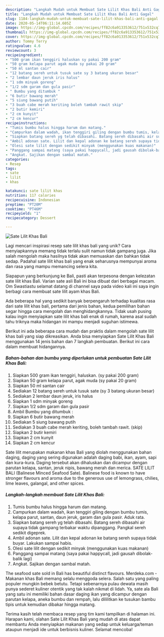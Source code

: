 ```yaml
---
description: "Langkah Mudah untuk Membuat Sate Lilit Khas Bali Anti Gagal"
title: "Langkah Mudah untuk Membuat Sate Lilit Khas Bali Anti Gagal"
slug: 1184-langkah-mudah-untuk-membuat-sate-lilit-khas-bali-anti-gagal
date: 2020-05-14T06:11:14.605Z
image: https://img-global.cpcdn.com/recipes/ff82c6a913353612/751x532cq70/sate-lilit-khas-bali-foto-resep-utama.jpg
thumbnail: https://img-global.cpcdn.com/recipes/ff82c6a913353612/751x532cq70/sate-lilit-khas-bali-foto-resep-utama.jpg
cover: https://img-global.cpcdn.com/recipes/ff82c6a913353612/751x532cq70/sate-lilit-khas-bali-foto-resep-utama.jpg
author: Tommy Terry
ratingvalue: 4.6
reviewcount: 3
recipeingredient:
- "500 gram ikan tenggiri haluskan sy pakai 200 gram"
- "50 gram kelapa parut agak muda sy pakai 20 gram"
- "50 ml santan cair"
- "12 batang sereh untuk tusuk sate sy 3 batang ukuran besar"
- "2 lembar daun jeruk iris halus"
- "1 sdm minyak goreng"
- "1/2 sdm garam dan gula pasir"
- " Bumbu yang ditumbuk "
- "6 butir bawang merah"
- "5 siung bawang putih"
- "3 buah cabe merah keriting boleh tambah rawit skip"
- "2 butir kemiri"
- "2 cm kunyit"
- "2 cm kencur"
recipeinstructions:
- "Tumis bumbu halus hingga harum dan matang."
- "Campurkan dalam wadah, ikan tenggiri giling dengan bumbu tumis, kelapa parut, santan, daun jeruk, garam dan gula pasir. Aduk rata."
- "Siapkan batang sereh yg telah dibasahi. Batang sereh dibasahi air supaya tidak gampang terbakar waktu dipanggang. Pangkal sereh sedikit digeprek."
- "Ambil adonan sate. Lilit dan kepal adonan ke batang sereh supaya tidak buyar. Lakukan sampai habis."
- "Olesi sate lilit dengan sedikit minyak (menggunakan kuas makanan)"
- "Panggang sampai matang (saya pakai happycall, jadi gausah dibolak-balik lagi)"
- "Angkat. Sajikan dengan sambal matah."
categories:
- Resep
tags:
- sate
- lilit
- khas

katakunci: sate lilit khas 
nutrition: 117 calories
recipecuisine: Indonesian
preptime: "PT20M"
cooktime: "PT46M"
recipeyield: "1"
recipecategory: Dessert

---
```



![Sate Lilit Khas Bali](https://img-global.cpcdn.com/recipes/ff82c6a913353612/751x532cq70/sate-lilit-khas-bali-foto-resep-utama.jpg)

Lagi mencari inspirasi resep sate lilit khas bali yang unik? Cara menyiapkannya memang tidak terlalu sulit namun tidak gampang juga. Jika salah mengolah maka hasilnya tidak akan memuaskan dan bahkan tidak sedap. Padahal sate lilit khas bali yang enak seharusnya mempunyai aroma dan rasa yang mampu memancing selera kita.

Siapapun yang berkunjung ke Bali, pasti akan terpesona dengan kelezatan sate lilit khas Bali. Varian sate asli Bali ini bisa dibuat dari berbagai macam. Om Swastiastu selamat datang di channel saya pada video kali ini saya ingin berbagi cara membuat sate lilit ayam khas Bali.

Ada beberapa hal yang sedikit banyak berpengaruh terhadap kualitas rasa dari sate lilit khas bali, pertama dari jenis bahan, kedua pemilihan bahan segar hingga cara mengolah dan menghidangkannya. Tidak usah pusing kalau ingin menyiapkan sate lilit khas bali enak di rumah, karena asal sudah tahu triknya maka hidangan ini mampu menjadi suguhan istimewa.


Berikut ini ada beberapa cara mudah dan praktis dalam mengolah sate lilit khas bali yang siap dikreasikan. Anda bisa menyiapkan Sate Lilit Khas Bali menggunakan 14 jenis bahan dan 7 langkah pembuatan. Berikut ini cara dalam membuat hidangannya.

<!--inarticleads1-->

##### Bahan-bahan dan bumbu yang diperlukan untuk pembuatan Sate Lilit Khas Bali:

1. Siapkan 500 gram ikan tenggiri, haluskan. (sy pakai 200 gram)
1. Siapkan 50 gram kelapa parut, agak muda (sy pakai 20 gram)
1. Siapkan 50 ml santan cair
1. Sediakan 12 batang sereh untuk tusuk sate (sy 3 batang ukuran besar)
1. Sediakan 2 lembar daun jeruk, iris halus
1. Siapkan 1 sdm minyak goreng
1. Siapkan 1/2 sdm garam dan gula pasir
1. Ambil  Bumbu yang ditumbuk :
1. Siapkan 6 butir bawang merah
1. Sediakan 5 siung bawang putih
1. Sediakan 3 buah cabe merah keriting, boleh tambah rawit. (skip)
1. Siapkan 2 butir kemiri
1. Siapkan 2 cm kunyit
1. Siapkan 2 cm kencur


Sate lilit merupakan makanan khas Bali yang diolah menggunakan bahan daging, daging yang sering digunakan adalah daging babi, ikan, ayam, sapi dan kura-kura. Daging tersebut akan dihaluskan dan dicampur dengan parutan kelapa, santan, jeruk nipis, bawang merah dan merica. SATE LILIT BALI (Balinese Minced Seafood Sate). Balinese food is known to have stronger flavours and aroma due to the generous use of lemongrass, chilies, lime leaves, galangal, and other spices. 

<!--inarticleads2-->

##### Langkah-langkah membuat Sate Lilit Khas Bali:

1. Tumis bumbu halus hingga harum dan matang.
1. Campurkan dalam wadah, ikan tenggiri giling dengan bumbu tumis, kelapa parut, santan, daun jeruk, garam dan gula pasir. Aduk rata.
1. Siapkan batang sereh yg telah dibasahi. Batang sereh dibasahi air supaya tidak gampang terbakar waktu dipanggang. Pangkal sereh sedikit digeprek.
1. Ambil adonan sate. Lilit dan kepal adonan ke batang sereh supaya tidak buyar. Lakukan sampai habis.
1. Olesi sate lilit dengan sedikit minyak (menggunakan kuas makanan)
1. Panggang sampai matang (saya pakai happycall, jadi gausah dibolak-balik lagi)
1. Angkat. Sajikan dengan sambal matah.


The seafood sate sold in Bali has beautiful distinct flavours. Merdeka.com - Makanan khas Bali memang selalu menggoda selera. Salah satu yang paling populer mungkin bebek betutu. Tetapi sebenarnya pulau dewata masih punya sederet kuliner otentik yang tak kalah nikmat di lidah. Ya, sate ala Bali yang satu ini memiliki bahan dasar daging ikan yang dicampur dengan parutan kelapa, aneka bumbu dan rempah, lalu dililitkan ke tusukan bambu tipis untuk kemudian dibakar hingga matang. 

Terima kasih telah membaca resep yang tim kami tampilkan di halaman ini. Harapan kami, olahan Sate Lilit Khas Bali yang mudah di atas dapat membantu Anda menyiapkan makanan yang sedap untuk keluarga/teman ataupun menjadi ide untuk berbisnis kuliner. Selamat mencoba!
